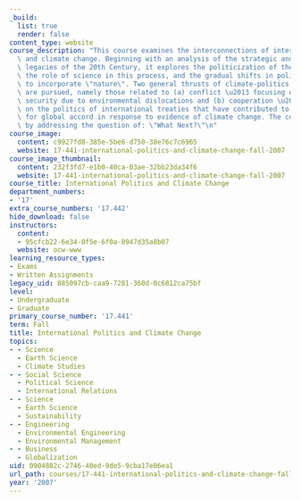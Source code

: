 ```yaml
---
_build:
  list: true
  render: false
content_type: website
course_description: "This course examines the interconnections of international politics\
  \ and climate change. Beginning with an analysis of the strategic and environmental\
  \ legacies of the 20th Century, it explores the politicization of the natural environment,\
  \ the role of science in this process, and the gradual shifts in political concerns\
  \ to incorporate \"nature\". Two general thrusts of climate-politics connections\
  \ are pursued, namely those related to (a) conflict \u2013 focusing on threats to\
  \ security due to environmental dislocations and (b) cooperation \u2013 focusing\
  \ on the politics of international treaties that have contributed to emergent processes\
  \ for global accord in response to evidence of climate change. The course concludes\
  \ by addressing the question of: \"What Next?\"\n"
course_image:
  content: c9927fd8-385e-5be6-d750-38e76c7c6965
  website: 17-441-international-politics-and-climate-change-fall-2007
course_image_thumbnail:
  content: 232f3fd7-e1b0-40ca-03ae-32bb23da34f6
  website: 17-441-international-politics-and-climate-change-fall-2007
course_title: International Politics and Climate Change
department_numbers:
- '17'
extra_course_numbers: '17.442'
hide_download: false
instructors:
  content:
  - 95cfcb22-6e34-0f5e-6f0a-0947d35a8b07
  website: ocw-www
learning_resource_types:
- Exams
- Written Assignments
legacy_uid: 885097cb-caa9-7281-360d-0c6812ca75bf
level:
- Undergraduate
- Graduate
primary_course_number: '17.441'
term: Fall
title: International Politics and Climate Change
topics:
- - Science
  - Earth Science
  - Climate Studies
- - Social Science
  - Political Science
  - International Relations
- - Science
  - Earth Science
  - Sustainability
- - Engineering
  - Environmental Engineering
  - Environmental Management
- - Business
  - Globalization
uid: 0904882c-2746-40ed-9de5-9cba17e06ea1
url_path: courses/17-441-international-politics-and-climate-change-fall-2007
year: '2007'
---
```

